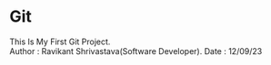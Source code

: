 # Git
This Is My First Git Project.
<br>
Author : Ravikant Shrivastava(Software Developer).
Date : 12/09/23